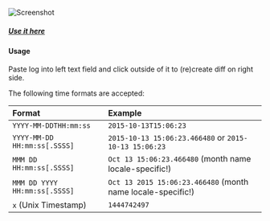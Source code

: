 ![Screenshot](https://raw.github.com/grandchild/logDiff/master/.img/screenshot.png)
##### [Use it here](https://grandchild.github.io/logDiff)

#### Usage
Paste log into left text field and click outside of it to (re)create diff on right side.

The following time formats are accepted:

|    Format   |    Example  |
| :---------- | :---------- |
| `YYYY-MM-DDTHH:mm:ss` | `2015-10-13T15:06:23` |
| `YYYY-MM-DD HH:mm:ss[.SSSS]` | `2015-10-13 15:06:23.466480` or `2015-10-13 15:06:23` |
| `MMM DD HH:mm:ss[.SSSS]` | `Oct 13 15:06:23.466480` (month name locale-specific!) |
| `MMM DD YYYY HH:mm:ss[.SSSS]` | `Oct 13 2015 15:06:23.466480` (month name locale-specific!) |
| `x` (Unix Timestamp) | `1444742497` |